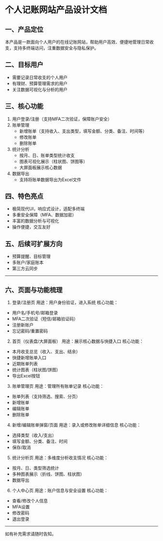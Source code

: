 # 个人记账网站产品设计文档

## 一、产品定位

本产品是一款面向个人用户的在线记账网站，帮助用户高效、便捷地管理日常收支，支持多终端访问，注重数据安全与隐私保护。

## 二、目标用户
- 需要记录日常收支的个人用户
- 有理财、预算管理需求的用户
- 关注数据可视化与分析的用户

## 三、核心功能
1. 用户登录/注册（支持MFA二次验证，保障账户安全）
2. 账单管理
   - 新增账单（支持收入、支出类型，填写金额、分类、备注、时间等）
   - 修改账单
   - 删除账单
3. 统计分析
   - 按月、日、账单类型统计收支
   - 图表可视化展示（柱状图、饼图等）
   - 大屏面板展示核心数据
4. 数据导出
   - 支持将账单数据导出为Excel文件

## 四、特色亮点
- 极简现代UI，响应式设计，适配多终端
- 多重安全保障（MFA、数据加密）
- 丰富的数据分析与可视化
- 操作便捷，交互友好

## 五、后续可扩展方向
- 预算提醒、目标管理
- 多账户/家庭账本
- 第三方云同步

---

## 六、页面与功能梳理

1. 登录/注册页
用途：用户身份验证，进入系统
核心功能：
- 用户名/手机号/邮箱登录
- MFA二次验证（短信/邮箱验证码）
- 注册新账户
- 忘记密码/重置密码

2. 首页（仪表盘/大屏面板）
用途：展示核心数据与快捷入口
核心功能：
- 本月收支总览（收入、支出、结余）
- 快捷新增账单入口
- 近期账单列表
- 统计图表（柱状图/饼图）
- 导出Excel按钮

3. 账单管理页
用途：管理所有账单记录
核心功能：
- 账单列表（支持筛选、搜索、分页）
- 新增账单
- 编辑账单
- 删除账单

4. 新增/编辑账单弹窗/页面
用途：录入或修改账单详细信息
核心功能：
- 选择类型（收入/支出）
- 填写金额、分类、备注、时间
- 保存/取消

5. 统计分析页
用途：多维度分析收支情况
核心功能：
- 按月、日、类型筛选统计
- 多种图表展示（折线、饼图、柱状图）
- 数据导出

6. 个人中心页
用途：账户信息与安全设置
核心功能：
- 查看/修改个人信息
- MFA设置
- 修改密码
- 退出登录

---

如有补充需求请随时告知。
